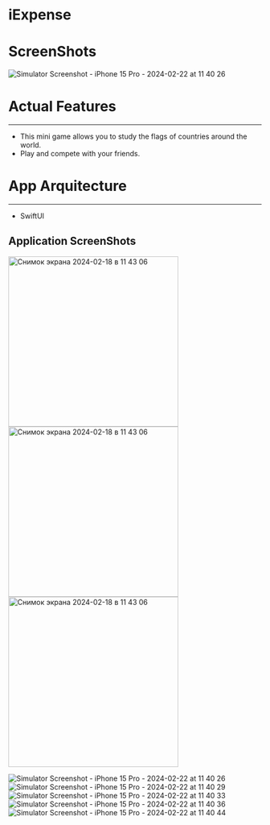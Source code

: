 # iExpense

# ScreenShots

![Simulator Screenshot - iPhone 15 Pro - 2024-02-22 at 11 40 26](https://github.com/NaumenkoVanya/iExpense/assets/95250432/7413f870-4b31-4280-9dba-a44b2755272f)

# Actual Features
____
+ This mini game allows you to study the flags of countries around the world.
+ Play and compete with your friends.
  
# App Arquitecture
____
+ SwiftUI

## Application ScreenShots

<img width="338" alt="Снимок экрана 2024-02-18 в 11 43 06" src="https://github.com/NaumenkoVanya/GuessTheFlag/assets/95250432/4a068ec3-d7eb-4871-aa0e-c0c5dbc57fbf">
<img width="338" alt="Снимок экрана 2024-02-18 в 11 43 06" src="https://github.com/NaumenkoVanya/GuessTheFlag/assets/95250432/80fe9722-ef0a-44a2-82e5-1203e1e1fa70">
<img width="338" alt="Снимок экрана 2024-02-18 в 11 43 06" src="https://github.com/NaumenkoVanya/GuessTheFlag/assets/95250432/d1f14fce-7b69-43a0-862a-af0792176128">

![Simulator Screenshot - iPhone 15 Pro - 2024-02-22 at 11 40 26](https://github.com/NaumenkoVanya/iExpense/assets/95250432/7413f870-4b31-4280-9dba-a44b2755272f)
![Simulator Screenshot - iPhone 15 Pro - 2024-02-22 at 11 40 29](https://github.com/NaumenkoVanya/iExpense/assets/95250432/54c146ec-1b8f-4691-8e84-20e37b2041dd)
![Simulator Screenshot - iPhone 15 Pro - 2024-02-22 at 11 40 33](https://github.com/NaumenkoVanya/iExpense/assets/95250432/aeb65eab-573b-4202-9d07-9e69eee31261)
![Simulator Screenshot - iPhone 15 Pro - 2024-02-22 at 11 40 36](https://github.com/NaumenkoVanya/iExpense/assets/95250432/c4540501-eb98-4470-89b7-1e54d07829e8)
![Simulator Screenshot - iPhone 15 Pro - 2024-02-22 at 11 40 44](https://github.com/NaumenkoVanya/iExpense/assets/95250432/d652d7ff-705e-40a5-82df-035260754053)
